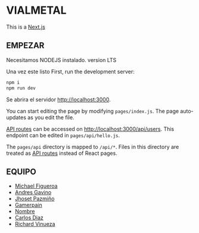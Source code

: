 # VIALMETAL
This is a [Next.js](https://nextjs.org/)
## EMPEZAR
Necesitamos NODEJS instalado. version LTS

Una vez este listo 
First, run the development server:

```bash
npm i
npm run dev
```

Se abrira el servidor [http://localhost:3000](http://localhost:3000).

You can start editing the page by modifying `pages/index.js`. The page auto-updates as you edit the file.

[API routes](https://nextjs.org/docs/api-routes/introduction) can be accessed on [http://localhost:3000/api/users](http://localhost:3000/api/users). This endpoint can be edited in `pages/api/hello.js`.

The `pages/api` directory is mapped to `/api/*`. Files in this directory are treated as [API routes](https://nextjs.org/docs/api-routes/introduction) instead of React pages.

## EQUIPO
- [Michael Figueroa ](https://github.com/07MichaelF)
- [Andres Gavino ](https://github.com/AndresGav)
- [Jhoset Pazmiño ](https://github.com/Jhosetp96)
- [Gamerpain ](https://github.com/username)
- [Nombre ](https://github.com/username)
- [Carlos Diaz ](https://github.com/username)
- [Richard Vinueza](https://github.com/richardnarvaez)
